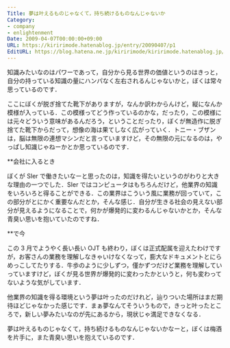 ```yaml
---
Title: 夢は叶えるものじゃなくて，持ち続けるものなんじゃないか
Category:
- company
- enlightenment
Date: 2009-04-07T00:00:00+09:00
URL: https://kiririmode.hatenablog.jp/entry/20090407/p1
EditURL: https://blog.hatena.ne.jp/kiririmode/kiririmode.hatenablog.jp/atom/entry/8454420450078213255
---
```



知識みたいなのはパワーであって，自分から見る世界の価値というのはきっと，自分の持っている知識の量にハンパなく左右されるんじゃないかと，ぼくは常々思っているのです．

ここにぼくが脱ぎ捨てた靴下がありますが，なんか訳わからんけど，縦になんか模様が入っている．この模様ってどう作っているのかな，だったり，この模様には元々どういう意味があるんだろう，ということだったり，ぼくが無造作に脱ぎ捨てた靴下からだって，想像の海は果てしなく広がっていく．トニー・ブザンは，脳は無限の連想マシンだと言っていますけど，その無限の元になるのは，やっぱし知識じゃねーかとか思っているのです．


**会社に入るとき

ぼくが SIer で働きたいなーと思ったのは，知識を得たいというのがわりと大きな理由の一つでした．SIer ではコンピュータはもちろんだけど，他業界の知識をいろいろと得ることができる．この業界はこういう風に業務が回っていて，この部分がとにかく重要なんだとか，そんな感じ．自分が生きる社会の見えない部分が見えるようになることで，何かが爆発的に変わるんじゃないかとか，そんな青臭い思いを抱いていたのですね．

**で今

この 3 月でようやく長い長い OJT も終わり，ぼくは正式配属を迎えたわけですが，お客さんの業務を理解しなきゃいけなくなって，膨大なドキュメントとにらめっこしてたりする．牛歩のように少しずつ，僅かずつだけど業務を理解していっていますけど，ぼくが見る世界が爆発的に変わったかというと，何も変わってないような気がしています．

他業界の知識を得る環境という夢は叶ったのだけれど，辿りついた場所はまだ期待ほどじゃなかった感じです．まぁ夢なんてそういうもので，きっと叶ったところで，新しい夢みたいなのが先にあるから，現状じゃ満足できなくなる．

夢は叶えるものじゃなくて，持ち続けるものなんじゃないかなーと，ぼくは梅酒を片手に，また青臭い思いを抱えているのです．
